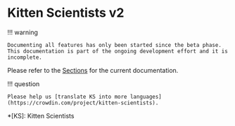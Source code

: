 # Kitten Scientists v2

!!! warning

    Documenting all features has only been started since the beta phase. This documentation is part of the ongoing development effort and it is incomplete.

Please refer to the [Sections](sections/overview) for the current documentation.

!!! question

    Please help us [translate KS into more languages](https://crowdin.com/project/kitten-scientists).

<!-- prettier-ignore-start -->
*[KS]: Kitten Scientists
<!-- prettier-ignore-end -->
